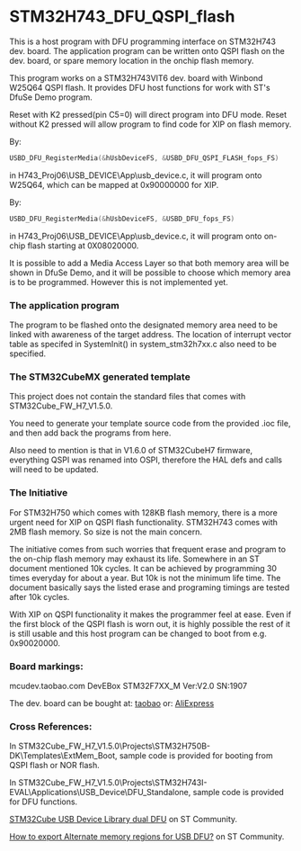 # STM32H743_DFU_QSPI_flash
This is a host program with DFU programming interface on STM32H743 dev. board. The application program can be written onto QSPI flash on the dev. board, or spare memory location in the onchip flash memory.

This program works on a STM32H743VIT6 dev. board with Winbond W25Q64 QSPI flash. It provides DFU host functions for work with ST's DfuSe Demo program. 

Reset with K2 pressed(pin C5=0) will direct program into DFU mode. Reset without K2 pressed will allow program to find code for XIP on flash memory.

By:

```c
USBD_DFU_RegisterMedia(&hUsbDeviceFS, &USBD_DFU_QSPI_FLASH_fops_FS)
```
in H743_Proj06\USB_DEVICE\App\usb_device.c, it will program onto W25Q64, which can be mapped at 0x90000000 for XIP.

By:
```c
USBD_DFU_RegisterMedia(&hUsbDeviceFS, &USBD_DFU_fops_FS)
```
in H743_Proj06\USB_DEVICE\App\usb_device.c, it will program onto on-chip flash starting at 0X08020000.

It is possible to add a Media Access Layer so that both memory area will be shown in DfuSe Demo, and it will be possible to choose which memory area is to be programmed. However this is not implemented yet.

### The application program
The program to be flashed onto the designated memory area need to be linked with awareness of the target address.
The location of interrupt vector table as specifed in SystemInit() in system_stm32h7xx.c also need to be specified.

### The STM32CubeMX generated template
This project does not contain the standard files that comes with STM32Cube_FW_H7_V1.5.0.

You need to generate your template source code from the provided .ioc file, and then add back the programs from here.

Also need to mention is that in V1.6.0 of STM32CubeH7 firmware, everything QSPI was renamed into OSPI, therefore the HAL defs and calls will need to be updated.

### The Initiative
For STM32H750 which comes with 128KB flash memory, there is a more urgent need for XIP on QSPI flash functionality. STM32H743 comes with 2MB flash memory. So size is not the main concern.

The initiative comes from such worries that frequent erase and program to the on-chip flash memory may exhaust its life. Somewhere in an ST document mentioned 10k cycles. It can be achieved by programming 30 times everyday for about a year. But 10k is not the minimum life time. The document basically says the listed erase and programing timings are tested after 10k cycles.

With XIP on QSPI functionality it makes the programmer feel at ease. Even if the first block of the QSPI flash is worn out, it is highly possible the rest of it is still usable and this host program can be changed to boot from e.g. 0x90020000.

### Board markings: 
mcudev.taobao.com DevEBox STM32F7XX_M Ver:V2.0 SN:1907

The dev. board can be bought at: [taobao](https://item.taobao.com/item.htm?&id=601083694791) or: [AliExpress](https://www.aliexpress.com/item/4000235276780.html)

### Cross References:

In STM32Cube_FW_H7_V1.5.0\Projects\STM32H750B-DK\Templates\ExtMem_Boot, sample code is provided for booting from QSPI flash or NOR flash.

In STM32Cube_FW_H7_V1.5.0\Projects\STM32H743I-EVAL\Applications\USB_Device\DFU_Standalone, sample code is provided for DFU functions.

[STM32Cube USB Device Library dual DFU](https://community.st.com/s/question/0D50X00009Xka1tSAB/stm32cube-usb-device-library-dual-dfu) on ST Community.

[How to export Alternate memory regions for USB DFU?](https://community.st.com/s/question/0D50X00009XkeS5SAJ/how-to-export-alternate-memory-regions-for-usb-dfu) on ST Community.

